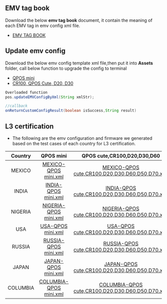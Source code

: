 ## EMV tag book

Download the below **emv tag book** document, it contain the meaning of each EMV tag in emv config xml file. 
- [EMV TAG BOOK](https://github.com/DspreadOrg/FAQs_Document/blob/master/documents/EMV_TAG_BOOK.pdf)

## Update emv config

Download the below emv config template xml file,then put it into **Assets** folder, call below function to upgrade the config to terminal
- [QPOS mini](https://drive.google.com/file/d/1Osicc8ta-RiveneFA0xBigxyt9c_EhuX/view?usp=sharing) 
- [CR100, QPOS Cute, D20, D30](https://drive.google.com/file/d/1YIxPjA0FWg3czaxRuqb9djkXlYPD1lBO/view?usp=sharing)

``` java
Overloaded function
pos.updateEMVConfigByXml(String xmlStr);

//callback
onReturnCustomConfigResult(boolean isSuccess,String result)

```
## L3 certification
       
- The following are the emv configuration and firmware we generated based on the test cases of each country for L3 certification.

| Country  |                QPOS mini                 |       QPOS cute,CR100,D20,D30,D60        |                 TPP File                 |          Firmware                 |
| :------: | :--------------------------------------: | :--------------------------------------: | :--------------------------------------: |:--------------------------------------: |
|  MEXICO  | [MEXICO-QPOS mini.xml](https://github.com/DspreadOrg/FAQs_Document/blob/master/L3%20Certification/MEXICO/EMV%20file/MEXICO-QPOS%20mini.xml) | [MEXICO-QPOS cute,CR100,D20,D30,D60,D50,D70.xml](https://github.com/DspreadOrg/FAQs_Document/blob/master/L3%20Certification/MEXICO/EMV%20file/MEXICO-QPOS%20cute%2CCR100%2CD20%2CD30%2CD60%2CD50%2CD70.xml) | [MEXICO-Certification.tpp](https://drive.google.com/file/d/1DFF99eeCqj-X8OQoIXU-Tb1PYXNJ8BAS/view?usp=sharing) |[MEXICO-Firmware](https://github.com/DspreadOrg/FAQs_Document/tree/master/L3%20Certification/MEXICO/Firmware)|
|  INDIA   | [INDIA-QPOS mini.xml](https://github.com/DspreadOrg/FAQs_Document/blob/master/L3%20Certification/INDIA/EMV%20file/INDIA-QPOS%20mini.xml) | [INDIA-QPOS cute,CR100,D20,D30,D60,D50,D70.xml](https://github.com/DspreadOrg/FAQs_Document/blob/master/L3%20Certification/INDIA/EMV%20file/INDIA-QPOS%20cute%2CCR100%2CD20%2CD30%2CD60%2CD50%2CD70.xml) | [INDIA-Certification.tpp](https://drive.google.com/file/d/1PDvUkz2KIzj2lZPBNSHF6NodpLZCdlfX/view?usp=sharing) |[INDIA-Firmware](https://github.com/DspreadOrg/FAQs_Document/tree/master/L3%20Certification/INDIA/Firmware)|
| NIGERIA  | [NIGERIA-QPOS mini.xml](https://github.com/DspreadOrg/FAQs_Document/blob/master/L3%20Certification/NIGERIA/EMV%20file/NIGERIA-QPOS%20mini.xml) | [NIGERIA-QPOS cute,CR100,D20,D30,D60,D50,D70.xml](https://github.com/DspreadOrg/FAQs_Document/blob/master/L3%20Certification/NIGERIA/EMV%20file/NIGERIA-QPOS%20cute%2CCR100%2CD20%2CD30%2CD60%2CD50%2CD70.xml) | [NIGERIA-Certification.tpp](https://drive.google.com/file/d/1vuCC6YxdqM2Xf4uNsNMauQiZGkdlGRSX/view?usp=sharing) |[NIGERIA-Firmware](https://github.com/DspreadOrg/FAQs_Document/tree/master/L3%20Certification/NIGERIA/Firmware)|
|   USA    | [USA-QPOS mini.xml](https://github.com/DspreadOrg/FAQs_Document/blob/master/L3%20Certification/USA/EMV%20file/USA-QPOS%20mini.xml) | [USA-QPOS cute,CR100,D20,D30,D60,D50,D70.xml](https://github.com/DspreadOrg/FAQs_Document/blob/master/L3%20Certification/USA/EMV%20file/USA-QPOS%20cute%2CCR100%2CD20%2CD30%2CD60%2CD50%2CD70.xml) | [USA-Certification.tpp](https://drive.google.com/file/d/1LwN3uAK8Tp67qBApLNgZRqg50-lzhdJO/view?usp=sharing) |[USA-Firmware](https://github.com/DspreadOrg/FAQs_Document/tree/master/L3%20Certification/USA/Firmware)|
|  RUSSIA  | [RUSSIA-QPOS mini.xml](https://github.com/DspreadOrg/FAQs_Document/blob/master/L3%20Certification/RUSSIA/EMV%20file/RUSSIA-QPOS%20mini.xml) | [RUSSIA-QPOS cute,CR100,D20,D30,D60,D50,D70.xml](https://github.com/DspreadOrg/FAQs_Document/blob/master/L3%20Certification/RUSSIA/EMV%20file/RUSSIA-QPOS%20cute%2CCR100%2CD20%2CD30%2CD60%2CD50%2CD70.xml) | [RUSSIA-Certification.tpp](https://drive.google.com/file/d/1NxL2CkdQxlV2SSj9CjdhkgwaO6MsKVA0/view?usp=sharing) |[RUSSIA-Firmware](https://github.com/DspreadOrg/FAQs_Document/tree/master/L3%20Certification/RISSIA/Firmware)|
|  JAPAN   | [JAPAN-QPOS mini.xml](https://github.com/DspreadOrg/FAQs_Document/blob/master/L3%20Certification/JAPAN/EMV%20file/JAPAN-QPOS%20mini.xml) | [JAPAN-QPOS cute,CR100,D20,D30,D60,D50,D70.xml](https://github.com/DspreadOrg/FAQs_Document/blob/master/L3%20Certification/JAPAN/EMV%20file/JAPAN-QPOS%20cute%2CCR100%2CD20%2CD30%2CD60%2CD50%2CD70.xml) | [JAPAN-Certification.tpp](https://drive.google.com/file/d/1ZW_6LqFkFkX4XDjSwavGrJTEHFKfwJir/view?usp=sharing) |[JAPAN-Firmware](https://github.com/DspreadOrg/FAQs_Document/tree/master/L3%20Certification/JAPAN/Firmware)|
| COLUMBIA | [COLUMBIA-QPOS mini.xml](https://github.com/DspreadOrg/FAQs_Document/blob/master/L3%20Certification/COLUMBIA/EMV%20file/COLUMBIA-QPOS%20mini.xml) | [COLUMBIA-QPOS cute,CR100,D20,D30,D60,D50,D70.xml](https://github.com/DspreadOrg/FAQs_Document/blob/master/L3%20Certification/COLUMBIA/EMV%20file/COLUMBIA-QPOS%20cute%2CCR100%2CD20%2CD30%2CD60%2CD50%2CD70.xml) | [COLUMBIA-Certification.tpp](https://drive.google.com/file/d/1hckep5SLOcBM2y3Gr0xG74wDv3uBIqgz/view?usp=sharing) |[COLUMBIA-Firmware](https://github.com/DspreadOrg/FAQs_Document/tree/master/L3%20Certification/COLUMBIA/Firmware)|

